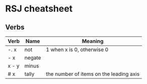 # RSJ cheatsheet

## Verbs

| Verb  | Name   | Meaning                                 |
| ----- | ------ | --------------------------------------- |
| -. x  | not    | 1 when x is 0, otherwise 0              |
| - x   | negate |                                         |
| x - y | minus  |                                         |
| # x   | tally  | the number of items on the leading axis |

